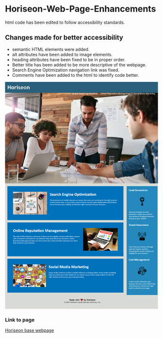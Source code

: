 # Horiseon-Web-Page-Enhancements

html code has been edited to follow accessibility standards.

## Changes made for better accessibility
  - semantic HTML elements were added.
  - alt attributes have been added to image elements.
  - heading attributes have been fixed to be in proper order.
  - Better title has been added to be more descriptive of the webpage.
  - Search Engine Optimization navigation link was fixed.
  - Comments have been added to the html to identify code better.


![Finished Horiseon webpage screenshot](/assets/readme%20images/horiscreenshot.png)

### Link to page
[Horiseon base webpage](https://github.com/sobewon/Horiseon-Web-Page-Enhancements)